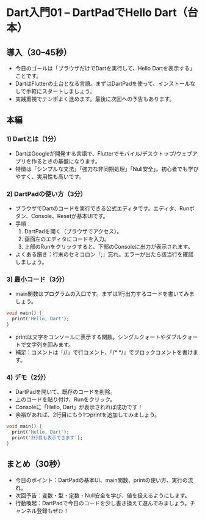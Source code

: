# Dart入門01 – DartPadでHello Dart（台本）

## 導入（30–45秒）
- 今日のゴールは「ブラウザだけでDartを実行して、Hello Dartを表示する」ことです。
- DartはFlutterの土台となる言語。まずはDartPadを使って、インストールなしで手軽にスタートしましょう。
- 実践重視でテンポよく進めます。最後に次回への予告もあります。

## 本編

### 1) Dartとは（1分）
- DartはGoogleが開発する言語で、Flutterでモバイル/デスクトップ/ウェブアプリを作るときの基盤になります。
- 特徴は「シンプルな文法」「強力な非同期処理」「Null安全」。初心者でも学びやすく、実用性も高いです。

### 2) DartPadの使い方（3分）
- ブラウザでDartのコードを実行できる公式エディタです。エディタ、Runボタン、Console、Resetが基本UIです。
- 手順：
  1. DartPadを開く（ブラウザでアクセス）。
  2. 画面左のエディタにコードを入力。
  3. 上部のRunをクリックすると、下部のConsoleに出力が表示されます。
- よくある躓き：行末のセミコロン「;」忘れ。エラーが出たら該当行を確認しましょう。

### 3) 最小コード（3分）
- main関数はプログラムの入口です。まずは1行出力するコードを書いてみましょう。

```dart
void main() {
  print('Hello, Dart');
}
```

- printは文字をコンソールに表示する関数。シングルクォートやダブルクォートで文字列を囲みます。
- 補足：コメントは「//」で行コメント、「/* */」でブロックコメントを書けます。

### 4) デモ（2分）
- DartPadを開いて、既存のコードを削除。
- 上のコードを貼り付け、Runをクリック。
- Consoleに「Hello, Dart」が表示されれば成功です！
- 余裕があれば、2行目にもう1つprintを追加してみましょう。

```dart
void main() {
  print('Hello, Dart');
  print('2行目も表示できます');
}
```

## まとめ（30秒）
- 今日のポイント：DartPadの基本UI、main関数、printの使い方、実行の流れ。
- 次回予告：変数・型・定数・Null安全を学び、値を扱えるようにします。
- 行動喚起：DartPadで今日のコードを少し書き換えて遊んでみましょう。チャンネル登録もぜひ！